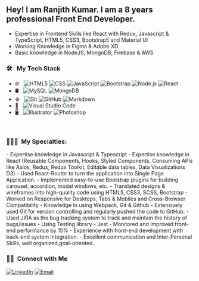 <h2> Hey! I am Ranjith Kumar. I am a 8 years professional Front End Developer.</h2>



- Expertise in Frontend Skills like React with Redux, Javascript & TypeScript, HTML5, CSS3, Bootstrap5 and Material UI
- Working Knowledge in Figma & Adobe XD
- Basic knowledge in NodeJS, MongoDB, Firebase & AWS

<h3> 🛠 &nbsp; My Tech Stack</h3>


- 🌐 &nbsp;
  ![HTML5](https://img.shields.io/badge/-HTML5-333333?style=flat&logo=HTML5)
  ![CSS](https://img.shields.io/badge/-CSS-333333?style=flat&logo=CSS3&logoColor=1572B6)
  ![JavaScript](https://img.shields.io/badge/-JavaScript-333333?style=flat&logo=javascript)
  ![Bootstrap](https://img.shields.io/badge/-Bootstrap-333333?style=flat&logo=bootstrap&logoColor=563D7C)
  ![Node.js](https://img.shields.io/badge/-Node.js-333333?style=flat&logo=node.js)
  ![React](https://img.shields.io/badge/-React-333333?style=flat&logo=react)
- 🛢 &nbsp;
  ![MySQL](https://img.shields.io/badge/-MySQL-333333?style=flat&logo=mysql)
  ![MongoDB](https://img.shields.io/badge/-MongoDB-333333?style=flat&logo=mongodb)
- ⚙️ &nbsp;
  ![Git](https://img.shields.io/badge/-Git-333333?style=flat&logo=git)
  ![GitHub](https://img.shields.io/badge/-GitHub-333333?style=flat&logo=github)
  ![Markdown](https://img.shields.io/badge/-Markdown-333333?style=flat&logo=markdown)
- 🔧 &nbsp;
  ![Visual Studio Code](https://img.shields.io/badge/-Visual%20Studio%20Code-333333?style=flat&logo=visual-studio-code&logoColor=007ACC)
- 🖥 &nbsp;
  ![Illustrator](https://img.shields.io/badge/-Illustrator-333333?style=flat&logo=adobe-illustrator)
  ![Photoshop](https://img.shields.io/badge/-Photoshop-333333?style=flat&logo=adobe-photoshop)

<br/>
<h3> 👨🏻‍💻 &nbsp;My Specialties:</h3>
- Expertise knowledge in Javascript & Typescript
- Expertise knowledge in React (Reusable Components, Hooks, Styled Components, Consuming APIs like Axios, Redux, Redux Toolkit, Editable data tables, Data Visualizations D3)
- Used React-Router to turn the application into Single Page Application.
- Implemented easy-to-use Bootstrap plugins for building carousel, accordion, modal windows, etc.
- Translated designs & wireframes into high-quality code using HTML5, CSS3, SCSS, Bootstrap
- Worked on Responsive for Desktops, Tabs & Mobiles and Cross-Browser Compatibility
- Knowledge in using Webpack, Git & Github
- Extensively used Git for version controlling and regularly pushed the code to GitHub.
- Used JIRA as the bug tracking system to track and maintain the history of bugs/issues
- Using Testing library - Jest
- Monitored and improved front-end performance by 15%
- Experience with front-end development with back-end system integration.
- Excellent communication and Inter-Personal Skills, well organized,goal-oriented.
<br/>
<h3> 🤝🏻 &nbsp;Connect with Me </h3>

<a href="[https://www.linkedin.com/in/AVS1508/](https://www.linkedin.com/in/ranjith-kumar-k/)"><img alt="LinkedIn" src="https://img.shields.io/badge/LinkedIn-Ranjith%20Kumar-blue?style=flat-square&logo=linkedin"></a>
<a href="mailto:ranjithkumar.k22@gmail.com"><img alt="Email" src="https://img.shields.io/badge/Email-ranjithkumar.k22@gmail.com-blue?style=flat-square&logo=gmail"></a>



